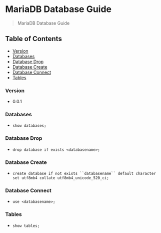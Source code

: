 # MariaDB Database Guide
> MariaDB Database Guide

## Table of Contents
* [Version](#version)
* [Databases](#databases)
* [Database Drop](#database-drop)
* [Database Create](#database-create)
* [Database Connect](#database-connect)
* [Tables](#tables)

### Version
* 0.0.1

### Databases
* `show databases;`

### Database Drop
* `drop database if exists <databasename>;`

### Database Create
* `create database if not exists ``databasename`` default character set utf8mb4 collate utf8mb4_unicode_520_ci;`
  
### Database Connect
* `use <databasename>;`

### Tables
* `show tables;`

